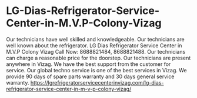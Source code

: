 # LG-Dias-Refrigerator-Service-Center-in-M.V.P-Colony-Vizag
Our technicians have well skilled and knowledgeable. Our technicians are well known about the refrigerator. LG Dias Refrigerator Service Center in M.V.P Colony Vizag Call Now: 8688821484, 8688821488. Our technicians can charge a reasonable price for the doorstep. Our technicians are present anywhere in Vizag. We have the best support from the customer for service. Our global techno service is one of the best services in Vizag. We provide 90 days of spare parts warranty and 30 days general service warranty.  https://lgrefrigeratorservicecenterinvizag.com/lg-dias-refrigerator-service-center-in-m-v-p-colony-vizag/
